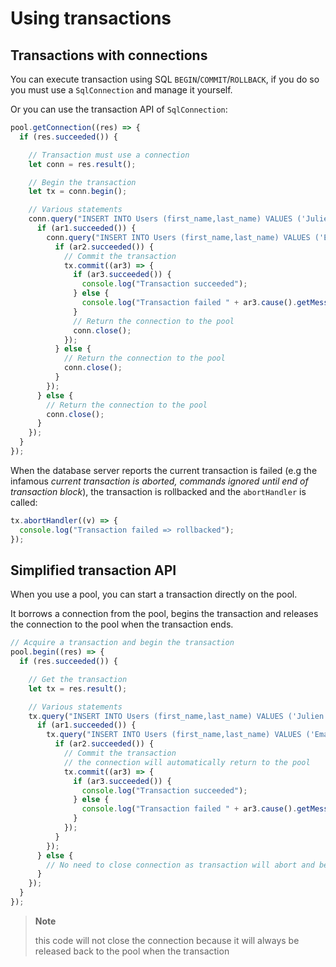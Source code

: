 # Using transactions

## Transactions with connections

You can execute transaction using SQL `BEGIN`/`COMMIT`/`ROLLBACK`, if
you do so you must use a `SqlConnection` and manage it yourself.

Or you can use the transaction API of `SqlConnection`:

``` js
pool.getConnection((res) => {
  if (res.succeeded()) {

    // Transaction must use a connection
    let conn = res.result();

    // Begin the transaction
    let tx = conn.begin();

    // Various statements
    conn.query("INSERT INTO Users (first_name,last_name) VALUES ('Julien','Viet')").execute((ar1) => {
      if (ar1.succeeded()) {
        conn.query("INSERT INTO Users (first_name,last_name) VALUES ('Emad','Alblueshi')").execute((ar2) => {
          if (ar2.succeeded()) {
            // Commit the transaction
            tx.commit((ar3) => {
              if (ar3.succeeded()) {
                console.log("Transaction succeeded");
              } else {
                console.log("Transaction failed " + ar3.cause().getMessage());
              }
              // Return the connection to the pool
              conn.close();
            });
          } else {
            // Return the connection to the pool
            conn.close();
          }
        });
      } else {
        // Return the connection to the pool
        conn.close();
      }
    });
  }
});
```

When the database server reports the current transaction is failed (e.g
the infamous *current transaction is aborted, commands ignored until end
of transaction block*), the transaction is rollbacked and the
`abortHandler` is called:

``` js
tx.abortHandler((v) => {
  console.log("Transaction failed => rollbacked");
});
```

## Simplified transaction API

When you use a pool, you can start a transaction directly on the pool.

It borrows a connection from the pool, begins the transaction and
releases the connection to the pool when the transaction ends.

``` js
// Acquire a transaction and begin the transaction
pool.begin((res) => {
  if (res.succeeded()) {

    // Get the transaction
    let tx = res.result();

    // Various statements
    tx.query("INSERT INTO Users (first_name,last_name) VALUES ('Julien','Viet')").execute((ar1) => {
      if (ar1.succeeded()) {
        tx.query("INSERT INTO Users (first_name,last_name) VALUES ('Emad','Alblueshi')").execute((ar2) => {
          if (ar2.succeeded()) {
            // Commit the transaction
            // the connection will automatically return to the pool
            tx.commit((ar3) => {
              if (ar3.succeeded()) {
                console.log("Transaction succeeded");
              } else {
                console.log("Transaction failed " + ar3.cause().getMessage());
              }
            });
          }
        });
      } else {
        // No need to close connection as transaction will abort and be returned to the pool
      }
    });
  }
});
```

> **Note**
> 
> this code will not close the connection because it will always be
> released back to the pool when the transaction
